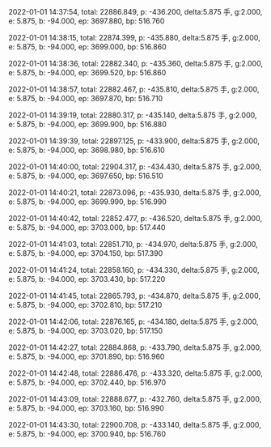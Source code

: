 2022-01-01 14:37:54, total: 22886.849, p: -436.200, delta:5.875 手, g:2.000, e: 5.875, b: -94.000, ep: 3697.880, bp: 516.760

2022-01-01 14:38:15, total: 22874.399, p: -435.880, delta:5.875 手, g:2.000, e: 5.875, b: -94.000, ep: 3699.000, bp: 516.860

2022-01-01 14:38:36, total: 22882.340, p: -435.360, delta:5.875 手, g:2.000, e: 5.875, b: -94.000, ep: 3699.520, bp: 516.860

2022-01-01 14:38:57, total: 22882.467, p: -435.810, delta:5.875 手, g:2.000, e: 5.875, b: -94.000, ep: 3697.870, bp: 516.710

2022-01-01 14:39:19, total: 22880.317, p: -435.140, delta:5.875 手, g:2.000, e: 5.875, b: -94.000, ep: 3699.900, bp: 516.880

2022-01-01 14:39:39, total: 22897.125, p: -433.900, delta:5.875 手, g:2.000, e: 5.875, b: -94.000, ep: 3698.980, bp: 516.610

2022-01-01 14:40:00, total: 22904.317, p: -434.430, delta:5.875 手, g:2.000, e: 5.875, b: -94.000, ep: 3697.650, bp: 516.510

2022-01-01 14:40:21, total: 22873.096, p: -435.930, delta:5.875 手, g:2.000, e: 5.875, b: -94.000, ep: 3699.990, bp: 516.990

2022-01-01 14:40:42, total: 22852.477, p: -436.520, delta:5.875 手, g:2.000, e: 5.875, b: -94.000, ep: 3703.000, bp: 517.440

2022-01-01 14:41:03, total: 22851.710, p: -434.970, delta:5.875 手, g:2.000, e: 5.875, b: -94.000, ep: 3704.150, bp: 517.390

2022-01-01 14:41:24, total: 22858.160, p: -434.330, delta:5.875 手, g:2.000, e: 5.875, b: -94.000, ep: 3703.430, bp: 517.220

2022-01-01 14:41:45, total: 22865.793, p: -434.870, delta:5.875 手, g:2.000, e: 5.875, b: -94.000, ep: 3702.810, bp: 517.210

2022-01-01 14:42:06, total: 22876.165, p: -434.180, delta:5.875 手, g:2.000, e: 5.875, b: -94.000, ep: 3703.020, bp: 517.150

2022-01-01 14:42:27, total: 22884.868, p: -433.790, delta:5.875 手, g:2.000, e: 5.875, b: -94.000, ep: 3701.890, bp: 516.960

2022-01-01 14:42:48, total: 22886.476, p: -433.320, delta:5.875 手, g:2.000, e: 5.875, b: -94.000, ep: 3702.440, bp: 516.970

2022-01-01 14:43:09, total: 22888.677, p: -432.760, delta:5.875 手, g:2.000, e: 5.875, b: -94.000, ep: 3703.160, bp: 516.990

2022-01-01 14:43:30, total: 22900.708, p: -433.140, delta:5.875 手, g:2.000, e: 5.875, b: -94.000, ep: 3700.940, bp: 516.760